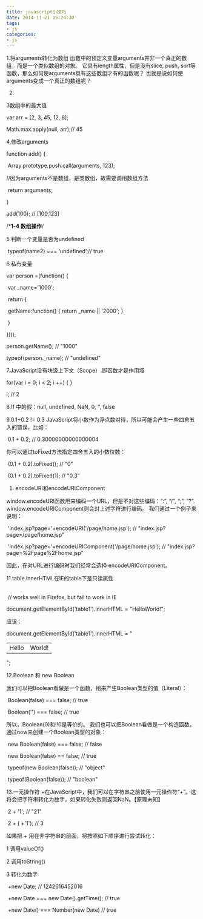 ```yaml
---
title: javascript小技巧
date: 2014-11-21 15:24:30
tags: 
- js
categories: 
- js
---
```


1.将arguments转化为数组
函数中的预定义变量arguments并非一个真正的数组，而是一个类似数组的对象。 
它具有length属性，但是没有slice, push, sort等函数，那么如何使arguments具有这些数组才有的函数呢？ 
也就是说如何使arguments变成一个真正的数组呢？

2.

3数组中的最大值

var arr = [2, 3, 45, 12, 8];

Math.max.apply(null, arr);// 45

4.修改arguments

function add() { 

​       Array.prototype.push.call(arguments, 123);

 //因为arguments不是数组，是类数组，故需要调用数组方法

​       return arguments; 

 } 

add(100); // [100,123]

 

/***1-4   数组操作**/

 

5.判断一个变量是否为undefined  

​      typeof(name2) === ‘undefined’;// true

6.私有变量

 var person =(function() {

​    var _name='1000';

​    return {

​        getName:function() {   return _name || '2000';   }   

​    }

 })();   

person.getName(); // "1000"   

typeof(person._name); // "undefined"

 

7.JavaScript没有块级上下文（Scope）.即函数才是作用域

 for(var i = 0; i < 2; i ++) { } 

i;  // 2

8.If 中的假：null, undefined, NaN, 0, ‘’, false

9.0.1+0.2 != 0.3
 JavaScript将小数作为浮点数对待，所以可能会产生一些四舍五入的错误，比如：

​             0.1 + 0.2; // 0.30000000000000004

你可以通过toFixed方法指定四舍五入的小数位数：

​            (0.1 + 0.2).toFixed(); // "0"

​            (0.1 + 0.2).toFixed(1); // "0.3"      

1. encodeURI和encodeURIComponent  

window.encodeURI函数用来编码一个URL，但是不对这些编码：“:”, “/”, “;”, “?”. 
window.encodeURIComponent则会对上述字符进行编码。
我们通过一个例子来说明：

​       'index.jsp?page='+encodeURI('/page/home.jsp');  // "index.jsp?page=/page/home.jsp"

​       'index.jsp?page='+encodeURIComponent('/page/home.jsp');  // "index.jsp?page=%2Fpage%2Fhome.jsp"

因此，在对URL进行编码时我们经常会选择 encodeURIComponent。 

11.table.innerHTML在IE的table下是只读属性

<table id="table1"> </table>

​           // works well in Firefox, but fail to work in IE

document.getElementById('table1').innerHTML = "<tr><td>Hello</td><td>World!</td></tr>";

应该：

document.getElementById('table1').innerHTML = "<table><tr><td>Hello</td><td>World!</td></tr></table>";

 

12.Boolean 和 new Boolean

我们可以把Boolean看做是一个函数，用来产生Boolean类型的值（Literal）：

​            Boolean(false) === false; // true 

​            Boolean('') === false; // true       

所以，Boolean(0)和!!0是等价的。 
我们也可以把Boolean看做是一个构造函数，通过new来创建一个Boolean类型的对象：

​            new Boolean(false) === false; // false 

​            new Boolean(false) == false; // true 

​            typeof(new Boolean(false)); // "object" 

​            typeof(Boolean(false)); // "boolean"

13.一元操作符 +在JavaScript中，我们可以在字符串之前使用一元操作符“+”。这将会把字符串转化为数字，如果转化失败则返回NaN。【原理未知】

​            2 + '1'; // "21"

​            2 + ( +'1'); // 3     

如果把 + 用在非字符串的前面，将按照如下顺序进行尝试转化：

1 调用valueOf()

2 调用toString()

3 转化为数字

​            +new Date; // 1242616452016

​            +new Date === new Date().getTime(); // true

​            +new Date() === Number(new Date) // true